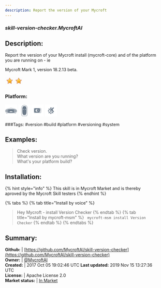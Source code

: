 ```yaml
---
description: Report the version of your Mycroft
---
```


### _skill-version-checker.MycroftAI_  
## Description:  
Report the version of your Mycroft install (mycroft-core) and of the platform you are running on - ie

Mycroft Mark 1, version 18.2.13 beta.
  
![](../.gitbook/assets/star.png)![](../.gitbook/assets/star.png)  
### Platform:  
 ![Mark I](../.gitbook/assets/mark-1-icon.png)  ![Mark II](../.gitbook/assets/mark-2-icon.png)  ![Picroft](../.gitbook/assets/picroft-icon.png)  ![plasmoid](../.gitbook/assets/kde.png)   
  
###Tags: \#version \#build \#platform \#versioning \#system   
## Examples:  
> Check version.  
> What version are you running?  
> What's your platform build?  
  
## Installation:  
{% hint style="info" %}
This skill is in Mycroft Market and is thereby aproved by the Mycroft Skill testers
{% endhint %}
    
{% tabs %}
{% tab title="Install by voice" %}
> Hey Mycroft - install Version Checker
{% endtab %}
  {% tab title="Install by mycroft-msm" %}
``` mycroft-msm install Version Checker```
{% endtab %}
  {% endtabs %}
    
## Summary:  
**Github:** | [https://github.com/MycroftAI/skill-version-checker](https://github.com/MycroftAI/skill-version-checker)  
**Owner:** | [@MycroftAI](https://github.com/MycroftAI)  
**Created:** | 2017 Oct 05 19:02:46 UTC  **Last updated:** 2019 Nov 15 13:27:36 UTC  
**License:** | Apache License 2.0  
**Market status:** | [In Market](https://market.mycroft.ai/skill/mycroft-version-checker)  
